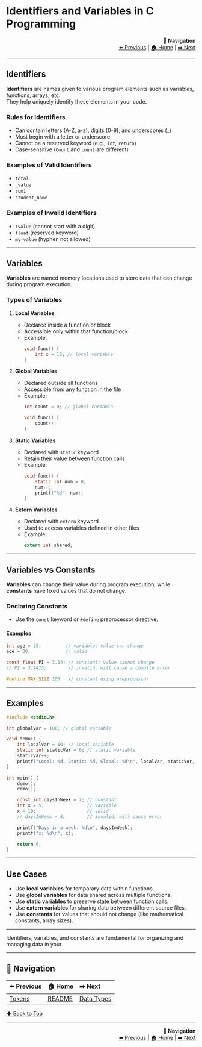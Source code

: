 # Identifiers and Variables in C Programming

<div align="right">

**🧭 Navigation**  
[⬅️ Previous](02_tokens.md) | [🏠 Home](README.md) | [➡️ Next](04_data_types.md)

</div>

---


## Identifiers

**Identifiers** are names given to various program elements such as variables, functions, arrays, etc.  
They help uniquely identify these elements in your code.

### Rules for Identifiers
- Can contain letters (A-Z, a-z), digits (0-9), and underscores (_)
- Must begin with a letter or underscore
- Cannot be a reserved keyword (e.g., `int`, `return`)
- Case-sensitive (`Count` and `count` are different)

### Examples of Valid Identifiers
- `total`
- `_value`
- `sum1`
- `student_name`

### Examples of Invalid Identifiers
- `1value` (cannot start with a digit)
- `float` (reserved keyword)
- `my-value` (hyphen not allowed)

---

## Variables

**Variables** are named memory locations used to store data that can change during program execution.

### Types of Variables

1. **Local Variables**
   - Declared inside a function or block
   - Accessible only within that function/block
   - Example:
     ```c
     void func() {
         int x = 10; // local variable
     }
     ```

2. **Global Variables**
   - Declared outside all functions
   - Accessible from any function in the file
   - Example:
     ```c
     int count = 0; // global variable

     void func() {
         count++;
     }
     ```

3. **Static Variables**
   - Declared with `static` keyword
   - Retain their value between function calls
   - Example:
     ```c
     void func() {
         static int num = 0;
         num++;
         printf("%d", num);
     }
     ```

4. **Extern Variables**
   - Declared with `extern` keyword
   - Used to access variables defined in other files
   - Example:
     ```c
     extern int shared;
     ```

---

## Variables vs Constants

**Variables** can change their value during program execution, while **constants** have fixed values that do not change.

### Declaring Constants

- Use the `const` keyword or `#define` preprocessor directive.

#### Examples

```c
int age = 25;         // variable: value can change
age = 30;             // valid

const float PI = 3.14; // constant: value cannot change
// PI = 3.1415;        // invalid, will cause a compile error

#define MAX_SIZE 100   // constant using preprocessor
```

---

## Examples

```c
#include <stdio.h>

int globalVar = 100; // global variable

void demo() {
    int localVar = 10; // local variable
    static int staticVar = 0; // static variable
    staticVar++;
    printf("Local: %d, Static: %d, Global: %d\n", localVar, staticVar, globalVar);
}

int main() {
    demo();
    demo();

    const int daysInWeek = 7; // constant
    int x = 5;                // variable
    x = 10;                   // valid
    // daysInWeek = 8;        // invalid, will cause error

    printf("Days in a week: %d\n", daysInWeek);
    printf("x: %d\n", x);

    return 0;
}
```

---

## Use Cases

- Use **local variables** for temporary data within functions.
- Use **global variables** for data shared across multiple functions.
- Use **static variables** to preserve state between function calls.
- Use **extern variables** for sharing data between different source files.
- Use **constants** for values that should not change (like mathematical constants, array sizes).

---

Identifiers, variables, and constants are fundamental for organizing and managing data in your

---

## 🧭 **Navigation**
| ⬅️ Previous | 🏠 Home | ➡️ Next |
|:------------|:--------|:--------|
| [Tokens](02_tokens.md) | [README](README.md) | [Data Types](04_data_types.md) |

[⬆️ Back to Top](#identifiers-and-variables-in-c-programming)

---

<div align="right">

**🧭 Navigation**  
[⬅️ Previous](02_tokens.md) | [🏠 Home](README.md) | [➡️ Next](04_data_types.md)

</div>